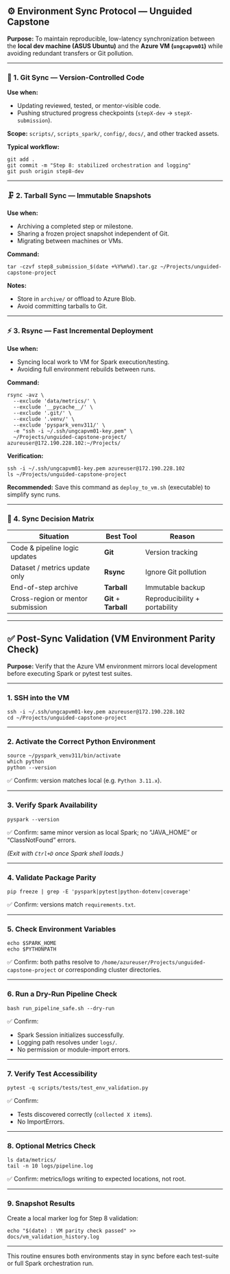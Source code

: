 ## ⚙️ **Environment Sync Protocol — Unguided Capstone**

**Purpose:**
 To maintain reproducible, low-latency synchronization between the **local dev machine (ASUS Ubuntu)** and the **Azure VM (`ungcapvm01`)** while avoiding redundant transfers or Git pollution.

------

### 🧩 1. Git Sync — Version-Controlled Code

**Use when:**

- Updating reviewed, tested, or mentor-visible code.
- Pushing structured progress checkpoints (`stepX-dev` → `stepX-submission`).

**Scope:**
 `scripts/`, `scripts_spark/`, `config/`, `docs/`, and other tracked assets.

**Typical workflow:**

```
git add .
git commit -m "Step 8: stabilized orchestration and logging"
git push origin step8-dev
```

------

### 🗜️ 2. Tarball Sync — Immutable Snapshots

**Use when:**

- Archiving a completed step or milestone.
- Sharing a frozen project snapshot independent of Git.
- Migrating between machines or VMs.

**Command:**

```
tar -czvf step8_submission_$(date +%Y%m%d).tar.gz ~/Projects/unguided-capstone-project
```

**Notes:**

- Store in `archive/` or offload to Azure Blob.
- Avoid committing tarballs to Git.

------

### ⚡ 3. Rsync — Fast Incremental Deployment

**Use when:**

- Syncing local work to VM for Spark execution/testing.
- Avoiding full environment rebuilds between runs.

**Command:**

```
rsync -avz \
  --exclude 'data/metrics/' \
  --exclude '__pycache__/' \
  --exclude '.git/' \
  --exclude '.venv/' \
  --exclude 'pyspark_venv311/' \
  -e "ssh -i ~/.ssh/ungcapvm01-key.pem" \
  ~/Projects/unguided-capstone-project/ azureuser@172.190.228.102:~/Projects/
```

**Verification:**

```
ssh -i ~/.ssh/ungcapvm01-key.pem azureuser@172.190.228.102
ls ~/Projects/unguided-capstone-project
```

**Recommended:**
 Save this command as `deploy_to_vm.sh` (executable) to simplify sync runs.

------

### 🧠 4. Sync Decision Matrix

| Situation                         | Best Tool             | Reason                        |
| --------------------------------- | --------------------- | ----------------------------- |
| Code & pipeline logic updates     | **Git**               | Version tracking              |
| Dataset / metrics update only     | **Rsync**             | Ignore Git pollution          |
| End-of-step archive               | **Tarball**           | Immutable backup              |
| Cross-region or mentor submission | **Git** + **Tarball** | Reproducibility + portability |

------

## ✅ **Post-Sync Validation (VM Environment Parity Check)**

**Purpose:**
 Verify that the Azure VM environment mirrors local development before executing Spark or pytest test suites.

------

### **1. SSH into the VM**

```
ssh -i ~/.ssh/ungcapvm01-key.pem azureuser@172.190.228.102
cd ~/Projects/unguided-capstone-project
```

------

### **2. Activate the Correct Python Environment**

```
source ~/pyspark_venv311/bin/activate
which python
python --version
```

✅ Confirm: version matches local (e.g. `Python 3.11.x`).

------

### **3. Verify Spark Availability**

```
pyspark --version
```

✅ Confirm: same minor version as local Spark; no “JAVA_HOME” or “ClassNotFound” errors.

*(Exit with `Ctrl+D` once Spark shell loads.)*

------

### **4. Validate Package Parity**

```
pip freeze | grep -E 'pyspark|pytest|python-dotenv|coverage'
```

✅ Confirm: versions match `requirements.txt`.

------

### **5. Check Environment Variables**

```
echo $SPARK_HOME
echo $PYTHONPATH
```

✅ Confirm: both paths resolve to `/home/azureuser/Projects/unguided-capstone-project` or corresponding cluster directories.

------

### **6. Run a Dry-Run Pipeline Check**

```
bash run_pipeline_safe.sh --dry-run
```

✅ Confirm:

- Spark Session initializes successfully.
- Logging path resolves under `logs/`.
- No permission or module-import errors.

------

### **7. Verify Test Accessibility**

```
pytest -q scripts/tests/test_env_validation.py
```

✅ Confirm:

- Tests discovered correctly (`collected X items`).
- No ImportErrors.

------

### **8. Optional Metrics Check**

```
ls data/metrics/
tail -n 10 logs/pipeline.log
```

✅ Confirm: metrics/logs writing to expected locations, not root.

------

### **9. Snapshot Results**

Create a local marker log for Step 8 validation:

```
echo "$(date) : VM parity check passed" >> docs/vm_validation_history.log
```

------

This routine ensures both environments stay in sync before each test-suite or full Spark orchestration run.





